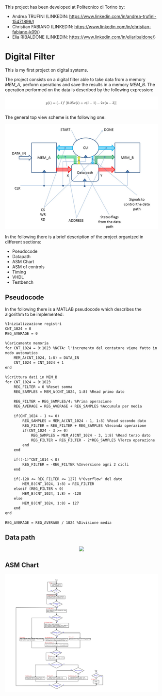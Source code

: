 This project has been developed at Politecnico di Torino by:
 - Andrea TRUFINI    (LINKEDIN: https://www.linkedin.com/in/andrea-trufini-15471899/)
 - Christian FABIANO (LINKEDIN: https://www.linkedin.com/in/christian-fabiano-k09/)
 - Elia RIBALDONE    (LINKEDIN: https://www.linkedin.com/in/eliaribaldone/)

# Digital Filter

This is my first project on digital systems.

The project consists on a digital filter able to take data from a memory *MEM_A*, perform operations and save the results in a memory *MEM_B*.
The operation performed on the data is described by the following expression:
<p align="center"><img src="./Report/formula.png" /></p>

The general top view scheme is the following one:
<p align="center"><img src="./Report/top_view.png" /></p>

In the following there is a brief description of the project organized in different sections:
- Pseudocode
- Datapath
- ASM Chart
- ASM of controls
- Timing
- VHDL
- Testbench

## Pseudocode
In the following there is a MATLAB pseudocode which describes the algorithm to be implemented:
```
%Inizializzazione registri
CNT_1024 = 0
REG_AVERAGE = 0

%Caricamento memoria
for CNT_1024 = 0:1023 %NOTA: l'incremento del contatore viene fatto in modo automatico
    MEM_A(CNT_1024, 1:8) = DATA_IN
    CNT_1024 = CNT_1024 + 1
end

%Scrittura dati in MEM_B
for CNT_1024 = 0:1023
    REG_FILTER = 0 %Reset somma
    REG_SAMPLES = MEM_A(CNT_1024, 1:8) %Read primo dato
    
    REG_FILTER = REG_SAMPLES/4; %Prima operazione
    REG_AVERAGE = REG_AVERAGE + REG_SAMPLES %Accumulo per media
    
    if(CNT_1024 - 1 >= 0)
        REG_SAMPLES = MEM_A(CNT_1024 - 1, 1:8) %Read secondo dato
        REG_FILTER = REG_FILTER + REG_SAMPLES %Seconda operazione
        if(CNT_1024 - 3 >= 0)
            REG_SAMPLES = MEM_A(CNT_1024 - 3, 1:8) %Read terzo dato
            REG_FILTER = REG_FILTER - 2*REG_SAMPLES %Terza operazione
        end
    end
    
    if((-1)^CNT_1014 < 0)
        REG_FILTER = -REG_FILTER %Inversione ogni 2 cicli
    end
    
    if(-128 <= REG_FILTER <= 127) %"Overflow" del dato
        MEM_B(CNT_1024, 1:8) = REG_FILTER
    elseif (REG_FILTER < 0)
        MEM_B(CNT_1024, 1:8) = -128
    else
        MEM_B(CNT_1024, 1:8) = 127
    end
end

REG_AVERAGE = REG_AVERAGE / 1024 %Divisione media
```

## Data path

<p align="center"><img width="70%" src="./Report/Datapath_2.png" /></p>

## ASM Chart

<p align="center"><img width="100%" src="./Report/ASM_CHART.jpg" /></p>




